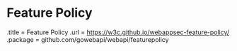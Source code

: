 # Feature Policy

.title = Feature Policy
.url = <https://w3c.github.io/webappsec-feature-policy/>
.package = github.com/gowebapi/webapi/featurepolicy
